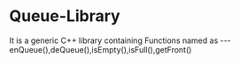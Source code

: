 # Queue-Library
It is a generic C++ library containing Functions named as ---  enQueue(),deQueue(),isEmpty(),isFull(),getFront()
